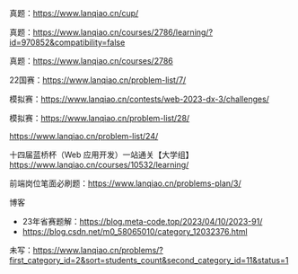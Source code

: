 真题：https://www.lanqiao.cn/cup/

真题：https://www.lanqiao.cn/courses/2786/learning/?id=970852&compatibility=false

真题：https://www.lanqiao.cn/courses/2786

22国赛：https://www.lanqiao.cn/problem-list/7/



模拟赛：https://www.lanqiao.cn/contests/web-2023-dx-3/challenges/

模拟赛：https://www.lanqiao.cn/problem-list/28/

https://www.lanqiao.cn/problem-list/24/

十四届蓝桥杯（Web 应用开发）一站通关【大学组】https://www.lanqiao.cn/courses/10532/learning/

前端岗位笔面必刷题：https://www.lanqiao.cn/problems-plan/3/



博客

+ 23年省赛题解：https://blog.meta-code.top/2023/04/10/2023-91/
+ https://blog.csdn.net/m0_58065010/category_12032376.html

未写：https://www.lanqiao.cn/problems/?first_category_id=2&sort=students_count&second_category_id=11&status=1